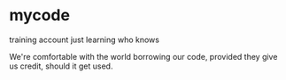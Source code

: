 # mycode 
training account
just learning
who knows

We're comfortable with the world borrowing our code, provided they give us credit, should it get used.
